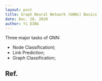 ```yaml
---
layout: post
title: Graph Neural Network (GNNs) Basics
date: Dec. 28, 2020
author: Yi DING
---
```


Three major tasks of GNN:

* Node Classificationl;
* Link Prediction;
* Graph Classification;



## Ref.


